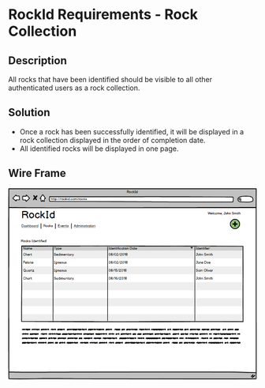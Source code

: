 # RockId Requirements - Rock Collection #

## Description ##

All rocks that have been identified should be visible to all other authenticated users as a rock collection.

## Solution ##

* Once a rock has been successfully identified, it will be displayed in a rock collection displayed in the order of completion date.
* All identified rocks will be displayed in one page.

## Wire Frame ##

![Rock Collection](https://github.com/erniep888/RockId/blob/master/Documents/wireframe-png/Rocks.png?raw=true)